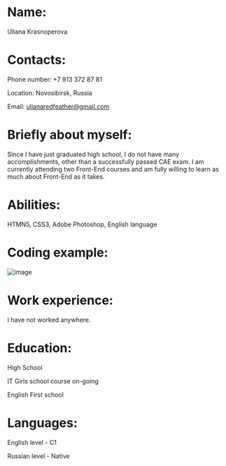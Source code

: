# Name:
Uliana Krasnoperova

# Contacts:
Phone number: +7 913 372 87 81

Location: Novosibirsk, Russia

Email: ulianaredfeather@gmail.com

# Briefly about myself:
Since I have just graduated high school, I do not have many accomplishments, other than a successfully passed CAE exam. I am currently attending two Front-End courses and am fully willing to learn as much about Front-End as it takes.

# Abilities:
HTMN5, CSS3, Adobe Photoshop, English language

# Coding example:
![image](https://user-images.githubusercontent.com/111862073/206143467-f54a6d14-3332-44cf-b89b-75b01284ec12.png)

# Work experience:
I have not worked anywhere.

# Education:
High School

IT Girls school course on-going

English First school

# Languages:
English level - C1

Russian level - Native
